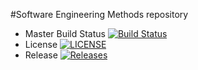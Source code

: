 #Software Engineering Methods repository

- Master Build Status [![Build Status](https://travis-ci.com/markusmeresma/sem.svg?branch=master)](https://travis-ci.com/markusmeresma/sem)
- License [![LICENSE](https://img.shields.io/github/license/markusmeresma/sem.svg?style=flat-square)](https://github.com/<github-username>/sem/blob/master/LICENSE)
- Release [![Releases](https://img.shields.io/github/release/markusmeresma/sem/all.svg?style=flat-square)](https://github.com/<github-username>/sem/releases)

